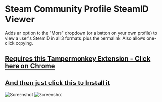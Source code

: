 # Steam Community Profile SteamID Viewer
Adds an option to the "More" dropdown (or a button on your own profile) to view a user's SteamID in all 3 formats, plus the permalink. Also allows one-click copying.

## [Requires this Tampermonkey Extension - Click here on Chrome](https://chrome.google.com/webstore/detail/tampermonkey/dhdgffkkebhmkfjojejmpbldmpobfkfo?hl=en)

## [And then just click this to Install it](https://raw.githubusercontent.com/cupcaker/steam-profile-steamid-viewer/master/profile_steamid_viewer.user.js)

![Screenshot](https://i.imgur.com/fOydY2J.png)
![Screenshot](https://imgur.com/OQaIppK.png)
